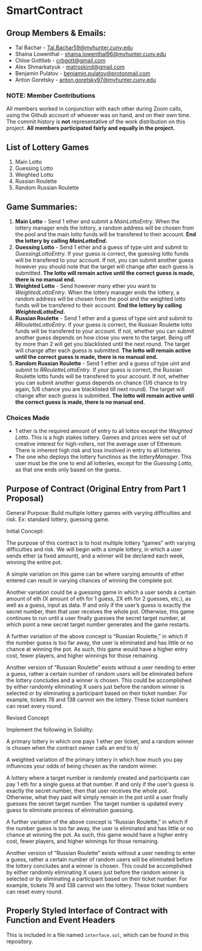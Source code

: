 # SmartContract

## Group Members & Emails:


* Tal Bachar - Tal.Bachar59@myhunter.cuny.edu
* Shaina Lowenthal - shaina.lowenthal96@myhunter.cuny.edu
* Chloe Gottlieb - crbgott@gmail.com
* Alex Shmarkatyuk - matroskind@gmail.com
* Benjamin Pulatov - benjamin.pulatov@protonmail.com
* Anton Goretsky - anton.goretsky97@myhunter.cuny.edu

### NOTE: Member Contributions
All members worked in conjunction with each other during Zoom calls, using the Github account of whoever was on hand, and on their own time. The commit history is **not** representative of the work distribution on this project. **All members participated fairly and equally in the project.**

## List of Lottery Games
 1. Main Lotto
 2. Guessing Lotto
 3. Weighted Lotto
 4. Russian Roulette
 5. Random Russian Roulette

## Game Summaries:
 1. **Main Lotto** - Send 1 ether and submit a *MainLottoEntry*. When the lottery manager ends the lottory, a random address will be chosen from the pool and the main lotto funds will be transfered to their account. **End the lottery by calling *MainLottoEnd*.**
 2. **Guessing Lotto** - Send 1 ether and a guess of type uint and submit to *GuessingLottoEntry*. If your guess is correct, the guessing lotto funds will be transfered to your account. If not, you can submit another guess however you should note that the target will change after each guess is submitted. **The lotto will remain active until the correct guess is made, there is no manual end.**
 3. **Weighted Lotto** - Send however many ether you want to *WeightedLottoEntry*. When the lottery manager ends the lottery, a random address will be chosen from the pool and the weighted lotto funds will be transfered to their account. **End the lottery by calling *WeightedLottoEnd*.**
 4. **Russian Roulette** - Send 1 ether and a guess of type uint and submit to *RRouletteLottoEntry*. If your guess is correct, the Russian Roulette lotto funds will be transfered to your account. If not, whether you can submit another guess depends on how close you were to the target. Being off by more than 2 will get you blacklisted until the next round. The target will change after each guess is submitted. **The lotto will remain active until the correct guess is made, there is no manual end.**
 5. **Random Russian Roulette** - Send 1 ether and a guess of type uint and submit to *RRouletteLottoEntry*. If your guess is correct, the Russian Roulette lotto funds will be transfered to your account. If not, whether you can submit another guess depends on chance (1/6 chance to try again, 5/6 chance you are blacklisted till next round). The target will change after each guess is submitted. **The lotto will remain active until the correct guess is made, there is no manual end.**
 
### Choices Made
 * 1 ether is the required amount of entry to all lottos except the *Weighted Lotto*. This is a high stakes lottery. Games and prices were set out of creative interest for high-rollers, not the average user of Ethereum. There is inherent high risk and loss involved in entry to all lotteries.
 * The one who deploys the lottery functinos as the *lotteryManager*. This user must be the one to end all lotteries, except for the *Guessing Lotto*, as that one ends only based on the guess.
 
## Purpose of Contract (Original Entry from Part 1 Proposal)
General Purpose: Build multiple lottery games with varying difficulties and risk. Ex: standard lottery, guessing game.
 
Initial Concept:

The purpose of this contract is to host multiple lottery “games” with varying difficulties and risk. We will begin with a simple lottery, in which a user sends ether (a fixed amount), and a winner will be declared each week, winning the entire pot.
 
A simple variation on this game can be where varying amounts of ether entered can result in varying chances of winning the complete pot.
 
Another variation could be a guessing game in which a user sends a certain amount of eth (X amount of eth for 1 guess, 2X eth for 2 guesses, etc.), as well as a guess, input as data. If and only if the user’s guess is exactly the secret number, then that user receives the whole pot. Otherwise, this game continues to run until a user finally guesses the secret target number, at which point a new secret target number generates and the game restarts.
 
A further variation of the above concept is “Russian Roulette,” in which if the number guess is too far away, the user is eliminated and has little or no chance at winning the pot. As such, this game would have a higher entry cost, fewer players, and higher winnings for those remaining.
 
Another version of “Russian Roulette” exists without a user needing to enter a guess, rather a certain number of random users will be eliminated before the lottery concludes and a winner is chosen. This could be accomplished by either randomly eliminating X users just before the random winner is selected or by eliminating a participant based on their ticket number. For example, tickets 76 and 138 cannot win the lottery. These ticket numbers can reset every round.

Revised Concept

Implement the following in Solidity:

A primary lottery in which one pays 1 ether per ticket, and a random winner is chosen when the contract owner calls an end to it/
 
A weighted variation of the primary lottery in which how much you pay influences your odds of being chosen as the random winner.
 
A lottery where a target number is randomly created and participants can pay 1 eth for a single guess at that number. If and only if the user’s guess is exactly the secret number, then that user receives the whole pot. Otherwise, what they paid will simply remain in the pot until a user finally guesses the secret target number. The target number is updated every guess to eliminate process of elimination guessing.
 
A further variation of the above concept is “Russian Roulette,” in which if the number guess is too far away, the user is eliminated and has little or no chance at winning the pot. As such, this game would have a higher entry cost, fewer players, and higher winnings for those remaining.
 
Another version of “Russian Roulette” exists without a user needing to enter a guess, rather a certain number of random users will be eliminated before the lottery concludes and a winner is chosen. This could be accomplished by either randomly eliminating X users just before the random winner is selected or by eliminating a participant based on their ticket number. For example, tickets 76 and 138 cannot win the lottery. These ticket numbers can reset every round.

##  Properly Styled Interface of Contract with Function and Event Headers
This is included in a file named `interface.sol`, which can be found in this repository.
